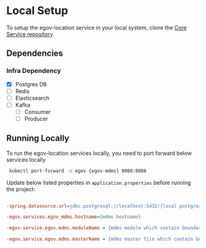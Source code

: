 # Local Setup

To setup the egov-location service in your local system, clone the [Core Service repository](https://github.com/egovernments/core-services).

## Dependencies

### Infra Dependency

- [x] Postgres DB
- [ ] Redis
- [ ] Elasticsearch
- [ ] Kafka
  - [ ] Consumer
  - [ ] Producer

## Running Locally

To run the egov-location services locally, you need to port forward below services locally

```bash
 kubectl port-forward -n egov {egov-mdms} 8088:8080
``` 

Update below listed properties in `application.properties` before running the project:

```ini
 
-spring.datasource.url=jdbc:postgresql://localhost:5432/{local postgres db name}

-egov.services.egov_mdms.hostname={mdms hostname}

-egov.service.egov.mdms.moduleName = {mdms module which contain boundary master}

-egov.service.egov.mdms.masterName = {mdms master file which contain boundary details}
```